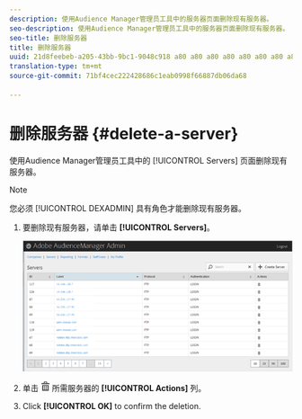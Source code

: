 ```yaml
---
description: 使用Audience Manager管理员工具中的服务器页面删除现有服务器。
seo-description: 使用Audience Manager管理员工具中的服务器页面删除现有服务器。
seo-title: 删除服务器
title: 删除服务器
uuid: 21d8feebeb-a205-43bb-9bc1-9048c918 a80 a80 a80 a80 a80 a80 a80 a80 a80 a80 a80 a
translation-type: tm+mt
source-git-commit: 71bf4cec222428686c1eab0998f66887db06da68

---
```



# 删除服务器 {#delete-a-server}

使用Audience Manager管理员工具中的 [!UICONTROL Servers] 页面删除现有服务器。

<!-- t_delete_server.xml -->

>[!NOTE]
>
>您必须 [!UICONTROL DEXADMIN] 具有角色才能删除现有服务器。

1. 要删除现有服务器，请单击 **[!UICONTROL Servers]**。

   ![步骤结果](assets/servers.png)

1. 单击 ![](assets/icon_delete.png) 所需服务器的 **[!UICONTROL Actions]** 列。
1. Click **[!UICONTROL OK]** to confirm the deletion.
